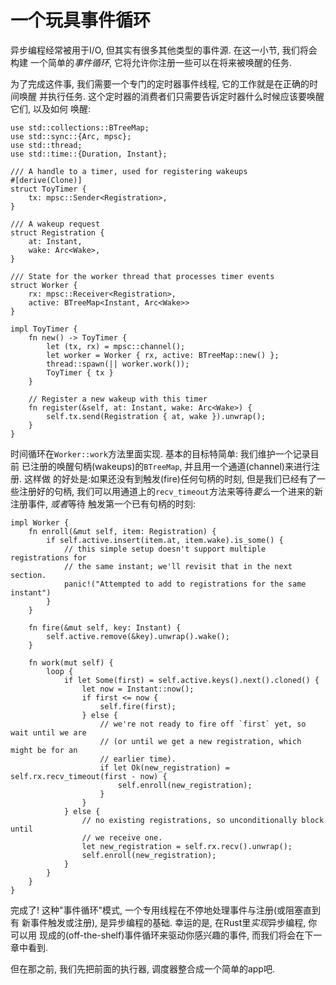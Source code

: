 # 一个玩具事件循环

异步编程经常被用于I/O, 但其实有很多其他类型的事件源. 在这一小节, 我们将会构建
一个简单的*事件循环*, 它将允许你注册一些可以在将来被唤醒的任务.

为了完成这件事, 我们需要一个专门的定时器事件线程, 它的工作就是在正确的时间唤醒
并执行任务. 这个定时器的消费者们只需要告诉定时器什么时候应该要唤醒它们, 以及如何
唤醒: 

```rust,no_run
use std::collections::BTreeMap;
use std::sync::{Arc, mpsc};
use std::thread;
use std::time::{Duration, Instant};

/// A handle to a timer, used for registering wakeups
#[derive(Clone)]
struct ToyTimer {
    tx: mpsc::Sender<Registration>,
}

/// A wakeup request
struct Registration {
    at: Instant,
    wake: Arc<Wake>,
}

/// State for the worker thread that processes timer events
struct Worker {
    rx: mpsc::Receiver<Registration>,
    active: BTreeMap<Instant, Arc<Wake>>
}

impl ToyTimer {
    fn new() -> ToyTimer {
        let (tx, rx) = mpsc::channel();
        let worker = Worker { rx, active: BTreeMap::new() };
        thread::spawn(|| worker.work());
        ToyTimer { tx }
    }

    // Register a new wakeup with this timer
    fn register(&self, at: Instant, wake: Arc<Wake>) {
        self.tx.send(Registration { at, wake }).unwrap();
    }
}

```

时间循环在`Worker::work`方法里面实现. 基本的目标特简单: 我们维护一个记录目前
已注册的唤醒句柄(wakeups)的`BTreeMap`, 并且用一个通道(channel)来进行注册. 这样做
的好处是:如果还没有到触发(fire)任何句柄的时刻, 但是我们已经有了一些注册好的句柄,
我们可以用通道上的`recv_timeout`方法来等待*要么*一个进来的新注册事件, *或者*等待
触发第一个已有句柄的时刻:

```rust,no_run
impl Worker {
    fn enroll(&mut self, item: Registration) {
        if self.active.insert(item.at, item.wake).is_some() {
            // this simple setup doesn't support multiple registrations for
            // the same instant; we'll revisit that in the next section.
            panic!("Attempted to add to registrations for the same instant")
        }
    }

    fn fire(&mut self, key: Instant) {
        self.active.remove(&key).unwrap().wake();
    }

    fn work(mut self) {
        loop {
            if let Some(first) = self.active.keys().next().cloned() {
                let now = Instant::now();
                if first <= now {
                    self.fire(first);
                } else {
                    // we're not ready to fire off `first` yet, so wait until we are
                    // (or until we get a new registration, which might be for an
                    // earlier time).
                    if let Ok(new_registration) = self.rx.recv_timeout(first - now) {
                        self.enroll(new_registration);
                    }
                }
            } else {
                // no existing registrations, so unconditionally block until
                // we receive one.
                let new_registration = self.rx.recv().unwrap();
                self.enroll(new_registration);
            }
        }
    }
}
```

完成了! 这种"事件循环"模式, 一个专用线程在不停地处理事件与注册(或阻塞直到有
新事件触发或注册), 是异步编程的基础. 幸运的是, 在Rust里*实现*异步编程, 你可以用
现成的(off-the-shelf)事件循环来驱动你感兴趣的事件, 而我们将会在下一章中看到.

但在那之前, 我们先把前面的执行器, 调度器整合成一个简单的app吧.
